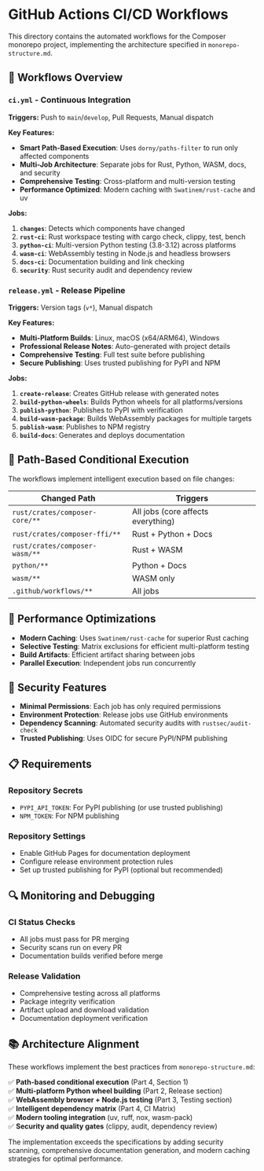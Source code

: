 # GitHub Actions CI/CD Workflows

This directory contains the automated workflows for the Composer monorepo project, implementing the architecture specified in `monorepo-structure.md`.

## 🔧 Workflows Overview

### `ci.yml` - Continuous Integration
**Triggers:** Push to `main`/`develop`, Pull Requests, Manual dispatch

**Key Features:**
- **Smart Path-Based Execution**: Uses `dorny/paths-filter` to run only affected components
- **Multi-Job Architecture**: Separate jobs for Rust, Python, WASM, docs, and security
- **Comprehensive Testing**: Cross-platform and multi-version testing
- **Performance Optimized**: Modern caching with `Swatinem/rust-cache` and uv

**Jobs:**
1. **`changes`**: Detects which components have changed
2. **`rust-ci`**: Rust workspace testing with cargo check, clippy, test, bench
3. **`python-ci`**: Multi-version Python testing (3.8-3.12) across platforms
4. **`wasm-ci`**: WebAssembly testing in Node.js and headless browsers
5. **`docs-ci`**: Documentation building and link checking
6. **`security`**: Rust security audit and dependency review

### `release.yml` - Release Pipeline
**Triggers:** Version tags (`v*`), Manual dispatch

**Key Features:**
- **Multi-Platform Builds**: Linux, macOS (x64/ARM64), Windows
- **Professional Release Notes**: Auto-generated with project details
- **Comprehensive Testing**: Full test suite before publishing
- **Secure Publishing**: Uses trusted publishing for PyPI and NPM

**Jobs:**
1. **`create-release`**: Creates GitHub release with generated notes
2. **`build-python-wheels`**: Builds Python wheels for all platforms/versions
3. **`publish-python`**: Publishes to PyPI with verification
4. **`build-wasm-package`**: Builds WebAssembly packages for multiple targets
5. **`publish-wasm`**: Publishes to NPM registry
6. **`build-docs`**: Generates and deploys documentation

## 🎯 Path-Based Conditional Execution

The workflows implement intelligent execution based on file changes:

| Changed Path | Triggers |
|--------------|----------|
| `rust/crates/composer-core/**` | All jobs (core affects everything) |
| `rust/crates/composer-ffi/**` | Rust + Python + Docs |
| `rust/crates/composer-wasm/**` | Rust + WASM |
| `python/**` | Python + Docs |
| `wasm/**` | WASM only |
| `.github/workflows/**` | All jobs |

## 🚀 Performance Optimizations

- **Modern Caching**: Uses `Swatinem/rust-cache` for superior Rust caching
- **Selective Testing**: Matrix exclusions for efficient multi-platform testing
- **Build Artifacts**: Efficient artifact sharing between jobs
- **Parallel Execution**: Independent jobs run concurrently

## 🔐 Security Features

- **Minimal Permissions**: Each job has only required permissions
- **Environment Protection**: Release jobs use GitHub environments
- **Dependency Scanning**: Automated security audits with `rustsec/audit-check`
- **Trusted Publishing**: Uses OIDC for secure PyPI/NPM publishing

## 📋 Requirements

### Repository Secrets
- `PYPI_API_TOKEN`: For PyPI publishing (or use trusted publishing)
- `NPM_TOKEN`: For NPM publishing

### Repository Settings
- Enable GitHub Pages for documentation deployment
- Configure release environment protection rules
- Set up trusted publishing for PyPI (optional but recommended)

## 🔍 Monitoring and Debugging

### CI Status Checks
- All jobs must pass for PR merging
- Security scans run on every PR
- Documentation builds verified before merge

### Release Validation
- Comprehensive testing across all platforms
- Package integrity verification
- Artifact upload and download validation
- Documentation deployment verification

## 📚 Architecture Alignment

These workflows implement the best practices from `monorepo-structure.md`:

✅ **Path-based conditional execution** (Part 4, Section 1)  
✅ **Multi-platform Python wheel building** (Part 2, Release section)  
✅ **WebAssembly browser + Node.js testing** (Part 3, Testing section)  
✅ **Intelligent dependency matrix** (Part 4, CI Matrix)  
✅ **Modern tooling integration** (uv, ruff, nox, wasm-pack)  
✅ **Security and quality gates** (clippy, audit, dependency review)

The implementation exceeds the specifications by adding security scanning, comprehensive documentation generation, and modern caching strategies for optimal performance.